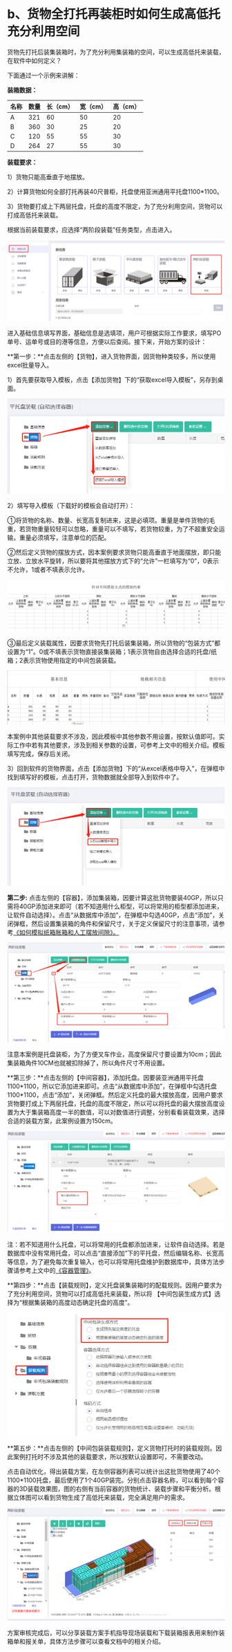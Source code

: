 # b、货物全打托再装柜时如何生成高低托充分利用空间

货物先打托后装集装箱时，为了充分利用集装箱的空间，可以生成高低托来装载，在软件中如何定义？

下面通过一个示例来讲解：

**装箱数据：**

| 名称 | 数量 | 长（cm） | 宽（cm） | 高（cm） |
| :--- | :--- | :--- | :--- | :--- |
| A | 321 | 60 | 50 | 20 |
| B | 360 | 30 | 25 | 20 |
| C | 120 | 55 | 55 | 30 |
| D | 264 | 27 | 55 | 30 |

**装载要求：**

1）货物只能高垂直于地摆放。

2）计算货物如何全部打托再装40尺普柜，托盘使用亚洲通用平托盘1100\*1100。

3）货物要打成上下两层托盘，托盘的高度不限定，为了充分利用空间，货物可以打成高低托来装载。

根据当前装载要求，应选择“两阶段装载”任务类型，点击进入。

![](../../.gitbook/assets/0%20%2825%29.png)

进入基础信息填写界面，基础信息是选填项，用户可根据实际工作要求，填写PO单号、运单号或目的港等信息，方便以后查阅。接下来，开始方案的设计：

**第一步：**点击左侧的【货物】，进入货物界面，因货物种类较多，所以使用excel批量导入。

1）首先要获取导入模板，点击【添加货物】下的“获取excel导入模板”，另存到桌面。

![](../../.gitbook/assets/1%20%2824%29.png)

2）填写导入模板（下载好的模板会自动打开）：

①将货物的名称、数量、长宽高复制进来，这是必填项。重量是单件货物的毛重，若货物重量较轻可以忽略，重量可以不填写，若货物较重，为了不超重安全运输，重量必须填写，注意单位的匹配。

②然后定义货物的摆放方式，因本案例要求货物只能高垂直于地面摆放，即只能立放、立放水平旋转，所以要将其他摆放方式下的“允许”一栏填写为“0”，0表示不允许，1或者不填表示允许。

![](../../.gitbook/assets/2%20%2825%29.png)

③最后定义装载属性，因要求货物先打托后装集装箱，所以货物的“包装方式”都设置为“1”。0或不填表示货物直接装集装箱；1表示货物自由选择合适的托盘/纸箱；2表示货物使用指定的中间包装装载。

![](../../.gitbook/assets/3%20%2823%29.png)

本案例中其他装载要求不涉及，因此模板中其他参数不用设置，按默认值即可。实际工作中若有其他要求，涉及到相关参数的设置，可参考上文中的相关介绍。模板填写完成，保存后关闭。

3）回到软件的货物界面，点击【添加货物】下的“从excel表格中导入”，在弹框中找到填写好的模板，点击打开，货物数据就全部导入到软件中了。

![](../../.gitbook/assets/4%20%2826%29.png)

**第二步:** 点击左侧的【容器】，添加集装箱，因要计算这批货物要装40GP，所以只需将40GP添加进来即可（若不知道用什么柜型，可以将常用的柜型都添加进来，让软件自动选择）。点击“从数据库中添加”，在弹框中勾选40GP，点击“添加”，关闭弹框，然后设置集装箱的角件和保留尺寸，关于定义保留尺寸的注意事项，请参考[《如何模拟纸箱胀箱和人工摆放间隙》。]()

![](../../.gitbook/assets/5%20%2826%29.png)

注意本案例是托盘装柜，为了方便叉车作业，高度保留尺寸要设置为10cm；因此集装箱角件10CM也就被扣除掉了，所以角件尺寸不用设置。

**第三步：**点击左侧的【中间容器】，添加托盘。因要装亚洲通用平托盘1100\*1100，所以它添加进来即可。点击“从数据库中添加”，在弹框中勾选托盘1100\*1100，点击“添加”，关闭弹框。然后定义托盘的最大摆放高度，因用户要求货物要打成上下两层托盘，托盘的高度不限定，所以可以将托盘的最大摆放高度设置为大于集装箱高度一半的数值，可以对数值进行调整，分别看看装载效果，选择合适的装载方案，此案例设置为150cm。

![](../../.gitbook/assets/6%20%2820%29.png)

注：若不知道用什么托盘，可以将常用的托盘都添加进来，让软件自动选择。若是数据库中没有常用托盘，可以点击“直接添加”下的平托盘，然后编辑名称、长宽高等信息，为了避免每次重复输入，也可以将常用托盘维护到数据库中，具体方法步骤请参考上文中的[《容器管理》]()。

**第四步：**点击【装载规则】，定义托盘装集装箱时的配载规则。因用户要求为了充分利用空间，货物可以打成高低托来装载，所以将 【中间包装生成方式】选择为“根据集装箱的高度动态确定托盘的高度”。

![](../../.gitbook/assets/7%20%2821%29.png)

**第五步：**点击左侧的【中间包装装载规则】，定义货物打托时的装载规则。因此案例打托时不涉及其他的装载要求，所以按默认设置即可，不需要改动。

点击自动优化，得出装载方案，在左侧容器列表可以统计出这批货物使用了40个1100\*1100托盘，最后使用了1个40GP装完。分别点击容器名称，可以看到每个容器的3D装载效果图，图的右侧有当前容器的货物统计、装载步骤和平衡分析。根据立体图可以看到货物生成了高低托来装载，完全满足用户的需求。

![](../../.gitbook/assets/8%20%2813%29.png)

方案审核完成后，可以分享装载方案手机指导现场装载和下载装箱报表用来制作装箱单和报关单，具体方法步骤可以查看文档中的相关介绍。

